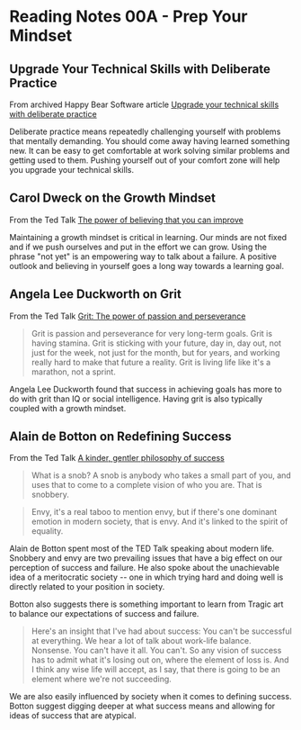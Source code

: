 # Reading Notes 00A - Prep Your Mindset


## Upgrade Your Technical Skills with Deliberate Practice

From archived Happy Bear Software article [
Upgrade your technical skills with deliberate practice](https://web.archive.org/web/20160616225417/http://www.happybearsoftware.com/upgrade-your-technical-skills-with-deliberate-practice)

Deliberate practice means repeatedly challenging yourself with problems that mentally demanding. You should come away having learned something new. It can be easy to get comfortable at work solving similar problems and getting used to them. Pushing yourself out of your comfort zone will help you upgrade your technical skills.

## Carol Dweck on the Growth Mindset

From the Ted Talk [The power of believing that you can improve](https://www.ted.com/talks/carol_dweck_the_power_of_believing_that_you_can_improve?language=en)

Maintaining a growth mindset is critical in learning. Our minds are not fixed and if we push ourselves and put in the effort we can grow. Using the phrase "not yet" is an empowering way to talk about a failure. A positive outlook and believing in yourself goes a long way towards a learning goal.

## Angela Lee Duckworth on Grit

From the Ted Talk [Grit: The power of passion and perseverance](https://www.ted.com/talks/angela_lee_duckworth_grit_the_power_of_passion_and_perseverance)

> Grit is passion and perseverance for very long-term goals. Grit is having stamina. Grit is sticking with your future, day in, day out, not just for the week, not just for the month, but for years, and working really hard to make that future a reality. Grit is living life like it's a marathon, not a sprint. 

Angela Lee Duckworth found that success in achieving goals has more to do with grit than IQ or social intelligence. Having grit is also typically coupled with a growth mindset.

## Alain de Botton on Redefining Success

From the Ted Talk [A kinder, gentler philosophy of success](https://www.ted.com/talks/alain_de_botton_a_kinder_gentler_philosophy_of_success)

> What is a snob? A snob is anybody who takes a small part of you, and uses that to come to a complete vision of who you are. That is snobbery. 

> Envy, it's a real taboo to mention envy, but if there's one dominant emotion in modern society, that is envy. And it's linked to the spirit of equality. 

Alain de Botton spent most of the TED Talk speaking about modern life. Snobbery and envy are two prevailing issues that have a big effect on our perception of success and failure. He also spoke about the unachievable idea of a meritocratic society -- one in which trying hard and doing well is directly related to your position in society. 

Botton also suggests there is something important to learn from Tragic art to balance our expectations of success and failure.

> Here's an insight that I've had about success: You can't be successful at everything. We hear a lot of talk about work-life balance. Nonsense. You can't have it all. You can't. So any vision of success has to admit what it's losing out on, where the element of loss is. And I think any wise life will accept, as I say, that there is going to be an element where we're not succeeding. 

We are also easily influenced by society when it comes to defining success. Botton suggest digging deeper at what success means and allowing for ideas of success that are atypical. 
